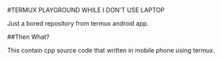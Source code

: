 #TERMUX PLAYGROUND WHILE I DON'T USE LAPTOP

Just a bored repository from termux android app.

##Then What?

This contain cpp source code that written in mobile phone using termux.
